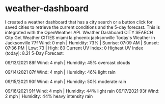 # weather-dashboard

I created a weather dashboard that has a city search or a button click for saved cities to retrieve the current conditions and the 5-day forecast. This is integrated with the OpenWeather API.
 Weather Dashboard 
CITY SEARCH
City
Get Weather
CITIES
miami
la
phoenix
jacksonville
Today's Weather in Jacksonville
77f
Wind: 0 mph | Humidity: 73% | Sunrise: 07:09 AM | Sunset: 07:36 PM | Low: 73 | High: 80
Current UV Index: 0
Highest UV Index (today): 8.21
5-Day Forecast:

09/13/2021
88f
Wind: 4 mph | Humidity: 45%
overcast clouds

09/14/2021
87f
Wind: 4 mph | Humidity: 46%
light rain

09/15/2021
90f
Wind: 4 mph | Humidity: 50%
moderate rain

09/16/2021
91f
Wind: 4 mph | Humidity: 44%
light rain
09/17/2021
93f
Wind: 2 mph | Humidity: 44%
heavy intensity rain